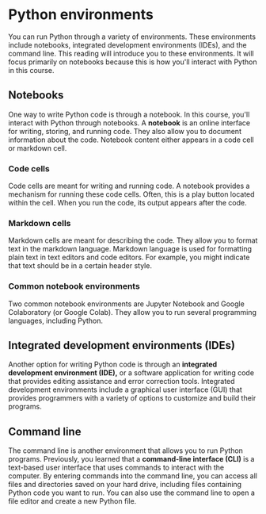 
# Python environments

You can run Python through a variety of environments. These environments include notebooks, integrated development environments (IDEs), and the command line. This reading will introduce you to these environments. It will focus primarily on notebooks because this is how you'll interact with Python in this course.

## Notebooks

One way to write Python code is through a notebook. In this course, you'll interact with Python through notebooks. A **notebook** is an online interface for writing, storing, and running code. They also allow you to document information about the code. Notebook content either appears in a code cell or markdown cell.

### Code cells

Code cells are meant for writing and running code. A notebook provides a mechanism for running these code cells. Often, this is a play button located within the cell. When you run the code, its output appears after the code. 

### Markdown cells

Markdown cells are meant for describing the code. They allow you to format text in the markdown language. Markdown language is used for formatting plain text in text editors and code editors. For example, you might indicate that text should be in a certain header style.

### Common notebook environments

Two common notebook environments are Jupyter Notebook and Google Colaboratory (or Google Colab). They allow you to run several programming languages, including Python.

## Integrated development environments (IDEs)

Another option for writing Python code is through an **integrated development environment (IDE),** or a software application for writing code that provides editing assistance and error correction tools. Integrated development environments include a graphical user interface (GUI) that provides programmers with a variety of options to customize and build their programs.

## Command line

The command line is another environment that allows you to run Python programs. Previously, you learned that a **command-line interface (CLI)** is a text-based user interface that uses commands to interact with the computer. By entering commands into the command line, you can access all files and directories saved on your hard drive, including files containing Python code you want to run. You can also use the command line to open a file editor and create a new Python file.